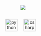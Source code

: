 ##
<div align="center">
  <p align="center">
    <a><img src="https://readme-typing-svg.herokuapp.com?color=770087&size=25&center=true&lines=dev+? "></a>
  </p>
</div>

##
<div align="center">
  <img src="https://cdn.jsdelivr.net/gh/devicons/devicon/icons/python/python-original.svg" height="40" alt="python logo"  />
  <img width="12" />
  <img src="https://cdn.jsdelivr.net/gh/devicons/devicon/icons/csharp/csharp-original.svg" height="40" alt="csharp logo"  />
  <img width="12" />
</div>


